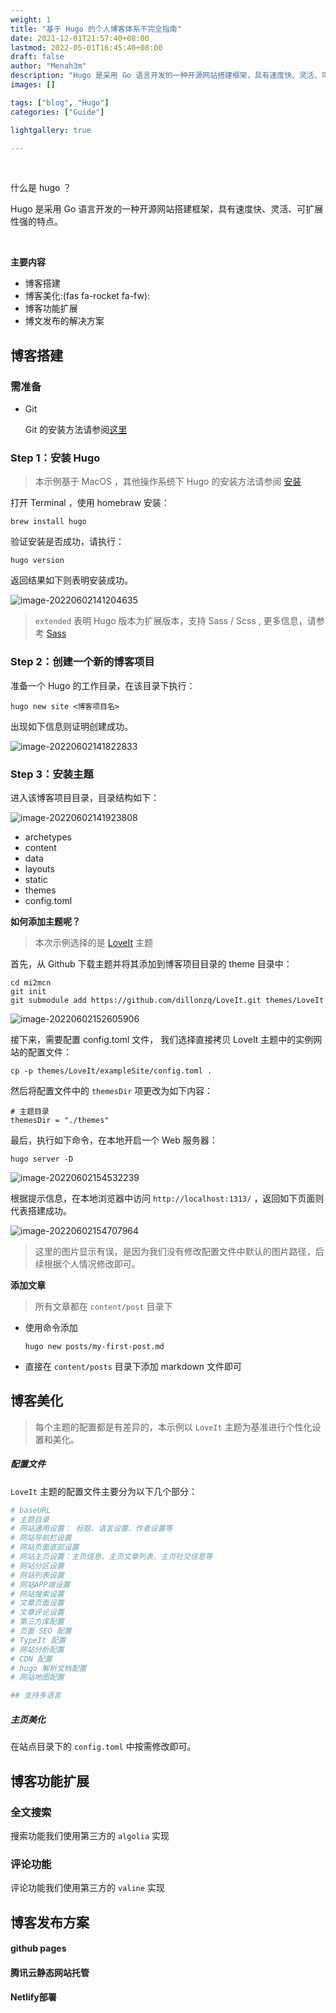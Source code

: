 ```yaml
---
weight: 1
title: "基于 Hugo 的个人博客体系不完全指南"
date: 2021-12-01T21:57:40+08:00
lastmod: 2022-05-01T16:45:40+08:00
draft: false
author: "Menah3m"
description: "Hugo 是采用 Go 语言开发的一种开源网站搭建框架，具有速度快、灵活、可扩展性强的特点。"
images: []

tags: ["blog", "Hugo"]
categories: ["Guide"]

lightgallery: true

---
```




<br>

什么是 hugo ？

Hugo 是采用 Go 语言开发的一种开源网站搭建框架，具有速度快、灵活、可扩展性强的特点。

<!--more-->

<br>



**主要内容**

- 博客搭建
- 博客美化:(fas fa-rocket fa-fw): 
- 博客功能扩展
- 博文发布的解决方案



## 博客搭建



### 需准备

- Git

  Git 的安装方法请参阅[这里](https://git-scm.com/book/zh/v2/%E8%B5%B7%E6%AD%A5-%E5%AE%89%E8%A3%85-Git)

   

### Step 1：安装 Hugo

> 本示例基于 MacOS ，其他操作系统下 Hugo 的安装方法请参阅 [安装](https://www.gohugo.cn/getting-started/installing/)

打开 Terminal ，使用 homebraw 安装：

```shell
brew install hugo
```

验证安装是否成功，请执行：

```shell
hugo version
```

返回结果如下则表明安装成功。

![image-20220602141204635](https://menah3m-image-bucket.oss-cn-chengdu.aliyuncs.com/img/image-20220602141204635.png)



> `extended` 表明 Hugo 版本为扩展版本，支持 Sass / Scss , 更多信息，请参考 [Sass](https://www.sass.hk/) 



### Step 2：创建一个新的博客项目

准备一个 Hugo 的工作目录，在该目录下执行：

```shell
hugo new site <博客项目名>
```

出现如下信息则证明创建成功。

![image-20220602141822833](https://menah3m-image-bucket.oss-cn-chengdu.aliyuncs.com/img/image-20220602141822833.png)



### Step 3：安装主题

进入该博客项目目录，目录结构如下：

![image-20220602141923808](https://menah3m-image-bucket.oss-cn-chengdu.aliyuncs.com/img/image-20220602141923808.png)

- archetypes
- content
- data
- layouts
- static
- themes
- config.toml



**如何添加主题呢？**

> 本次示例选择的是 [LoveIt](https://github.com/dillonzq/LoveIt) 主题

首先，从 Github 下载主题并将其添加到博客项目目录的 theme 目录中：

```shell
cd mi2mcn
git init
git submodule add https://github.com/dillonzq/LoveIt.git themes/LoveIt
```

![image-20220602152605906](https://menah3m-image-bucket.oss-cn-chengdu.aliyuncs.com/img/image-20220602152605906.png)

接下来，需要配置 config.toml 文件， 我们选择直接拷贝 LoveIt 主题中的实例网站的配置文件：

```shell
cp -p themes/LoveIt/exampleSite/config.toml .
```

然后将配置文件中的 `themesDir` 项更改为如下内容：

```shell
# 主题目录
themesDir = "./themes"
```

最后，执行如下命令，在本地开启一个 Web 服务器：

```shell
hugo server -D
```

![image-20220602154532239](https://menah3m-image-bucket.oss-cn-chengdu.aliyuncs.com/img/image-20220602154532239.png)

根据提示信息，在本地浏览器中访问 `http://localhost:1313/`  ，返回如下页面则代表搭建成功。

![image-20220602154707964](https://menah3m-image-bucket.oss-cn-chengdu.aliyuncs.com/img/image-20220602154707964.png)

> 这里的图片显示有误，是因为我们没有修改配置文件中默认的图片路径，后续根据个人情况修改即可。



**添加文章**

> 所有文章都在 `content/post` 目录下

- 使用命令添加

  ```
  hugo new posts/my-first-post.md
  ```

- 直接在 `content/posts` 目录下添加 markdown 文件即可



## 博客美化

> 每个主题的配置都是有差异的，本示例以 `LoveIt` 主题为基准进行个性化设置和美化。

##### 配置文件

`LoveIt` 主题的配置文件主要分为以下几个部分：

```toml
# baseURL
# 主题目录
# 网站通用设置： 标题、语言设置、作者设置等
# 网站导航栏设置
# 网站页面底部设置
# 网站主页设置：主页信息、主页文章列表、主页社交信息等
# 网站分区设置
# 网站列表设置
# 网站APP端设置
# 网站搜索设置
# 文章页面设置
# 文章评论设置
# 第三方库配置
# 页面 SEO 配置
# TypeIt 配置
# 网站分析配置
# CDN 配置
# hugo 解析文档配置
# 网站地图配置

## 支持多语言
```

##### 主页美化

在站点目录下的 `config.toml` 中按需修改即可。



## 博客功能扩展

### 全文搜索

搜索功能我们使用第三方的 `algolia` 实现





### 评论功能

评论功能我们使用第三方的 `valine` 实现





## 博客发布方案

#### github pages

#### 腾讯云静态网站托管

#### Netlify部署





